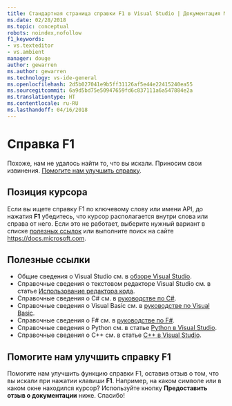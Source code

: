 ```yaml
---
title: Стандартная страница справки F1 в Visual Studio | Документация Майкрософт
ms.date: 02/28/2018
ms.topic: conceptual
robots: noindex,nofollow
f1_keywords:
- vs.texteditor
- vs.ambient
manager: douge
author: gewarren
ms.author: gewarren
ms.technology: vs-ide-general
ms.openlocfilehash: 2d5b027041e9b5ff31126af5e44e22415240ea55
ms.sourcegitcommit: 6a9d5bd75e50947659fd6c837111a6a547884e2a
ms.translationtype: HT
ms.contentlocale: ru-RU
ms.lasthandoff: 04/16/2018
---
```

# Справка F1

Похоже, нам не удалось найти то, что вы искали. Приносим свои извинения. [Помогите нам улучшить справку](#help-us-improve-f1).

## Позиция курсора

Если вы ищете справку F1 по ключевому слову или имени API, до нажатия **F1** убедитесь, что курсор располагается внутри слова или справа от него. Если это не работает, выберите нужный вариант в списке [полезных ссылок](#useful-links) или выполните поиск на сайте https://docs.microsoft.com.

## Полезные ссылки

- Общие сведения о Visual Studio см. в [обзоре Visual Studio](../../ide/visual-studio-ide.md).
- Справочные сведения о текстовом редакторе Visual Studio см. в статье [Использование редактора кода](../../ide/writing-code-in-the-code-and-text-editor.md).
- Справочные сведения о C# см. в [руководстве по C#](/dotnet/csharp/index).
- Справочные сведения о Visual Basic см. в [руководстве по Visual Basic](/dotnet/visual-basic/).
- Справочные сведения о F# см. в [руководстве по F#](/dotnet/fsharp/).
- Справочные сведения о Python см. в статье [Python в Visual Studio](../../python/overview-of-python-tools-for-visual-studio.md).
- Справочные сведения о C++ см. в статье [C++ в Visual Studio](/cpp/visual-cpp-in-visual-studio).

## Помогите нам улучшить справку F1

Помогите нам улучшить функцию справки F1, оставив отзыв о том, что вы искали при нажатии клавиши **F1**. Например, на каком символе или в каком окне находился курсор? Используйте кнопку **Предоставить отзыв о документации** ниже. Спасибо!
